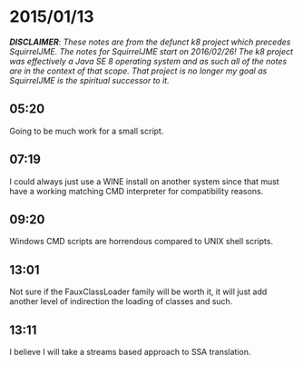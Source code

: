 # 2015/01/13

***DISCLAIMER***: _These notes are from the defunct k8 project which_
_precedes SquirrelJME. The notes for SquirrelJME start on 2016/02/26!_
_The k8 project was effectively a Java SE 8 operating system and as such_
_all of the notes are in the context of that scope. That project is no_
_longer my goal as SquirrelJME is the spiritual successor to it._

## 05:20

Going to be much work for a small script.

## 07:19

I could always just use a WINE install on another system since that must have
a working matching CMD interpreter for compatibility reasons.

## 09:20

Windows CMD scripts are horrendous compared to UNIX shell scripts.

## 13:01

Not sure if the FauxClassLoader family will be worth it, it will just add
another level of indirection the loading of classes and such.

## 13:11

I believe I will take a streams based approach to SSA translation.

